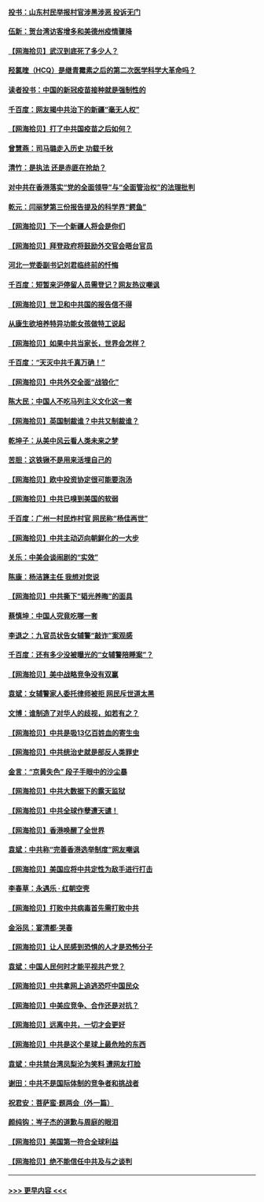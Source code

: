 #### [投书：山东村民举报村官涉黑涉恶 投诉无门](../pages/nsc993/n12869726.md?t=04092301) 
#### [伍新：贺台湾访客增多和美德州疫情骤降](../pages/nsc993/n12865651.md?t=04092301) 
#### [【网海拾贝】武汉到底死了多少人？](../pages/nsc993/n12863707.md?t=04092301) 
#### [羟氯喹（HCQ）是继青霉素之后的第二次医学科学大革命吗？](../pages/nsc993/n12638564.md?t=04092301) 
#### [读者投书：中国的新冠疫苗接种就是强制性的](../pages/nsc993/n12859932.md?t=04092301) 
#### [千百度：网友揭中共治下的新疆“毫无人权”](../pages/nsc993/n12858385.md?t=04092301) 
#### [【网海拾贝】打了中共国疫苗之后如何？](../pages/nsc993/n12857866.md?t=04092301) 
#### [曾慧燕：司马璐走入历史 功载千秋](../pages/nsc993/n12856996.md?t=04092301) 
#### [清竹：是执法 还是赤匪在抢劫？](../pages/nsc993/n12856952.md?t=04092301) 
#### [对中共在香港落实“党的全面领导”与“全面管治权”的法理批判](../pages/nsc993/n12856929.md?t=04092301) 
#### [乾元：闫丽梦第三份报告提及的科学界“鳄鱼”](../pages/nsc993/n12855985.md?t=04092301) 
#### [【网海拾贝】下一个新疆人将会是你们](../pages/nsc993/n12855864.md?t=04092301) 
#### [【网海拾贝】拜登政府将鼓励外交官会晤台官员](../pages/nsc993/n12853615.md?t=04092301) 
#### [河北一党委副书记刘君临终前的忏悔](../pages/nsc993/n12849420.md?t=04092301) 
#### [千百度：短暂来沪停留人员需登记？网友热议嘲讽](../pages/nsc993/n12853497.md?t=04092301) 
#### [【网海拾贝】世卫和中共国的报告信不得](../pages/nsc993/n12850902.md?t=04092301) 
#### [从康生欲培养特异功能女孩做特工说起](../pages/nsc993/n12849289.md?t=04092301) 
#### [【网海拾贝】如果中共当家长，世界会怎样？](../pages/nsc993/n12848436.md?t=04092301) 
#### [千百度：“天灭中共千真万确！”](../pages/nsc993/n12845659.md?t=04092301) 
#### [【网海拾贝】中共外交全面“战狼化”](../pages/nsc993/n12845607.md?t=04092301) 
#### [陈大民：中国人不吃马列主义文化这一套](../pages/nsc993/n12842496.md?t=04092301) 
#### [【网海拾贝】英国制裁谁？中共又制裁谁？](../pages/nsc993/n12840909.md?t=04092301) 
#### [乾坤子：从美中风云看人类未来之梦](../pages/nsc993/n12840590.md?t=04092301) 
#### [苦胆：这铁锹不是用来活埋自己的](../pages/nsc993/n12839512.md?t=04092301) 
#### [【网海拾贝】欧中投资协定很可能要泡汤](../pages/nsc993/n12835122.md?t=04092301) 
#### [【网海拾贝】中共已嗅到美国的软弱](../pages/nsc993/n12832411.md?t=04092301) 
#### [千百度：广州一村民炸村官 网民称“杨佳再世”](../pages/nsc993/n12832380.md?t=04092301) 
#### [【网海拾贝】中共主动迈向朝鲜化的一大步](../pages/nsc993/n12829887.md?t=04092301) 
#### [关乐：中美会谈闹剧的“实效”](../pages/nsc993/n12826698.md?t=04092301) 
#### [陈康：杨洁篪主任  我想对您说](../pages/nsc993/n12826609.md?t=04092301) 
#### [【网海拾贝】中共撕下“韬光养晦”的面具](../pages/nsc993/n12826459.md?t=04092301) 
#### [蔡慎坤：中国人究竟吃哪一套](../pages/nsc993/n12826010.md?t=04092301) 
#### [李退之：九官员状告女辅警“敲诈”案观感](../pages/nsc993/n12823984.md?t=04092301) 
#### [千百度：还有多少没被曝光的“女辅警陪睡案”？](../pages/nsc993/n12822136.md?t=04092301) 
#### [【网海拾贝】美中战略竞争没有双赢](../pages/nsc993/n12822105.md?t=04092301) 
#### [袁斌：女辅警家人委托律师被拒 网民斥世道太黑](../pages/nsc993/n12822004.md?t=04092301) 
#### [文博：谁制造了对华人的歧视，如若有之？](../pages/nsc993/n12821635.md?t=04092301) 
#### [【网海拾贝】中共是吸13亿百姓血的寄生虫](../pages/nsc993/n12819191.md?t=04092301) 
#### [【网海拾贝】中共统治史就是部反人类罪史](../pages/nsc993/n12816738.md?t=04092301) 
#### [金言：“京黄失色” 段子手眼中的沙尘暴](../pages/nsc993/n12815700.md?t=04092301) 
#### [【网海拾贝】中共大数据下的露天监狱](../pages/nsc993/n12811075.md?t=04092301) 
#### [【网海拾贝】中共全球作孽遭天谴！](../pages/nsc993/n12810258.md?t=04092301) 
#### [【网海拾贝】香港唤醒了全世界](../pages/nsc993/n12809100.md?t=04092301) 
#### [袁斌：中共称“完善香港选举制度”网友嘲讽](../pages/nsc993/n12808994.md?t=04092301) 
#### [【网海拾贝】美国应将中共定性为敌手进行打击](../pages/nsc993/n12806870.md?t=04092301) 
#### [李春草：永遇乐 · 红朝空壳](../pages/nsc993/n12805365.md?t=04092301) 
#### [【网海拾贝】打败中共病毒首先需打败中共](../pages/nsc993/n12803930.md?t=04092301) 
#### [金浴凤：宴清都‧哭春](../pages/nsc993/n12801601.md?t=04092301) 
#### [【网海拾贝】让人民感到恐惧的人才是恐怖分子](../pages/nsc993/n12799347.md?t=04092301) 
#### [袁斌：中国人民何时才能平视共产党？](../pages/nsc993/n12799306.md?t=04092301) 
#### [【网海拾贝】中共拿网上追逃恐吓中国民众](../pages/nsc993/n12796905.md?t=04092301) 
#### [【网海拾贝】中美应竞争、合作还是对抗？](../pages/nsc993/n12794675.md?t=04092301) 
#### [【网海拾贝】远离中共，一切才会更好](../pages/nsc993/n12793572.md?t=04092301) 
#### [【网海拾贝】中共是这个星球上最危险的东西](../pages/nsc993/n12791400.md?t=04092301) 
#### [袁斌：中共禁台湾凤梨沦为笑料 遭网友打脸](../pages/nsc993/n12791335.md?t=04092301) 
#### [谢田：中共不是国际体制的竞争者和挑战者](../pages/nsc993/n12791212.md?t=04092301) 
#### [祝君安：菩萨蛮·题两会（外一篇）](../pages/nsc993/n12786801.md?t=04092301) 
#### [颜纯钩：岑子杰的道歉与周庭的眼泪](../pages/nsc993/n12786775.md?t=04092301) 
#### [【网海拾贝】美国第一符合全球利益](../pages/nsc993/n12786666.md?t=04092301) 
#### [【网海拾贝】绝不能信任中共及与之谈判](../pages/nsc993/n12784266.md?t=04092301) 

----
#### [ >>> 更早内容 <<< ](../indexes/nsc993-earlier.md)
